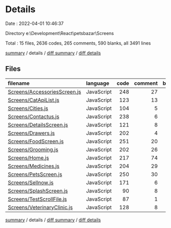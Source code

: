 # Details

Date : 2022-04-01 10:46:37

Directory e:\Development\React\petsbazar\Screens

Total : 15 files,  2636 codes, 265 comments, 590 blanks, all 3491 lines

[summary](results.md) / details / [diff summary](diff.md) / [diff details](diff-details.md)

## Files
| filename | language | code | comment | blank | total |
| :--- | :--- | ---: | ---: | ---: | ---: |
| [Screens/AccessoriesScreen.js](/Screens/AccessoriesScreen.js) | JavaScript | 248 | 27 | 72 | 347 |
| [Screens/CatApiList.js](/Screens/CatApiList.js) | JavaScript | 123 | 13 | 13 | 149 |
| [Screens/Cities.js](/Screens/Cities.js) | JavaScript | 104 | 5 | 39 | 148 |
| [Screens/Contactus.js](/Screens/Contactus.js) | JavaScript | 238 | 6 | 56 | 300 |
| [Screens/DetailsScreen.js](/Screens/DetailsScreen.js) | JavaScript | 121 | 8 | 38 | 167 |
| [Screens/Drawers.js](/Screens/Drawers.js) | JavaScript | 202 | 4 | 19 | 225 |
| [Screens/FoodScreen.js](/Screens/FoodScreen.js) | JavaScript | 251 | 20 | 42 | 313 |
| [Screens/Grooming.js](/Screens/Grooming.js) | JavaScript | 202 | 26 | 13 | 241 |
| [Screens/Home.js](/Screens/Home.js) | JavaScript | 217 | 74 | 77 | 368 |
| [Screens/Medicines.js](/Screens/Medicines.js) | JavaScript | 204 | 29 | 57 | 290 |
| [Screens/PetsScreen.js](/Screens/PetsScreen.js) | JavaScript | 250 | 30 | 81 | 361 |
| [Screens/Sellnow.js](/Screens/Sellnow.js) | JavaScript | 171 | 6 | 19 | 196 |
| [Screens/SplashScreen.js](/Screens/SplashScreen.js) | JavaScript | 90 | 8 | 15 | 113 |
| [Screens/TestScrollFile.js](/Screens/TestScrollFile.js) | JavaScript | 87 | 1 | 14 | 102 |
| [Screens/VeterinaryClinic.js](/Screens/VeterinaryClinic.js) | JavaScript | 128 | 8 | 35 | 171 |

[summary](results.md) / details / [diff summary](diff.md) / [diff details](diff-details.md)